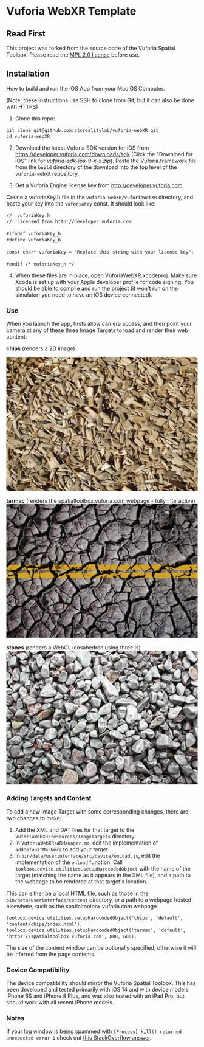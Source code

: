 # Vuforia WebXR Template

## Read First

This project was forked from the source code of the Vuforia Spatial Toolbox. Please read the [MPL 2.0 license](LICENSE) before use.

## Installation
How to build and run the iOS App from your Mac OS Computer.

(Note: these instructions use SSH to clone from Git, but it can also be done with HTTPS)

1. Clone this repo:

```
git clone git@github.com:ptcrealitylab/vuforia-webXR.git
cd vuforia-webXR
```

2. Download the latest Vuforia SDK version for iOS from https://developer.vuforia.com/downloads/sdk
   (Click the "Download for iOS" link for *vuforia-sdk-ios-9-x-x.zip*). Paste the Vuforia.framework
   file from the `build` directory of the download into the top level of the `vuforia-webXR` repository.

3. Get a Vuforia Engine license key from http://developer.vuforia.com.

Create a vuforiaKey.h file in the `vuforia-webXR/VuforiaWebXR` directory,
and paste your key into the `vuforiaKey` const. It should look like:

```
//  vuforiaKey.h
//  Licensed from http://developer.vuforia.com

#ifndef vuforiaKey_h
#define vuforiaKey_h

const char* vuforiaKey = "Replace this string with your license key";

#endif /* vuforiaKey_h */
```

4. When these files are in place, open VuforiaWebXR.xcodeproj. Make sure
   Xcode is set up with your Apple developer profile for code signing. You should be able to
   compile and run the project (it won't run on the simulator; you need to have an iOS device
   connected).
   
### Use

When you launch the app, firsts allow camera access, and then point your camera at any of these
three Image Targets to load and render their web content:

**chips** (renders a 2D image)

![chips target](./VuforiaWebXR/resources/ImageTargets/chips.jpg)

**tarmac** (renders the spatialtoolbox.vuforia.com webpage - fully interactive)
![tarmac target](./VuforiaWebXR/resources/ImageTargets/tarmac.jpg)

**stones** (renders a WebGL icosahedron using three.js)
![stones target](./VuforiaWebXR/resources/ImageTargets/stones.jpg)

### Adding Targets and Content

To add a new Image Target with some corresponding changes, there are two changes to make:

1. Add the XML and DAT files for that target to the `VuforiaWebXR/resources/ImageTargets` directory.
2. In `VuforiaWebXR/ARManager.mm`, edit the implementation of `addDefaultMarkers` to add your target.
3. In `bin/data/userinterface/src/device/onLoad.js`, edit the implementation of the `onload` function.
   Call `toolbox.device.utilities.setupHardcodedObject` with the name of the target (matching the
   name as it appears in the XML file), and a path to the webpage to be rendered at that target's location.
   
This can either be a local HTML file, such as those in the `bin/data/userinterface/content` directory,
or a path to a webpage hosted elsewhere, such as the spatialtoolbox.vuforia.com webpage.

```
toolbox.device.utilities.setupHardcodedObject('chips', 'default', 'content/chips/index.html');
toolbox.device.utilities.setupHardcodedObject('tarmac', 'default', 'https://spatialtoolbox.vuforia.com', 800, 600);
```

The size of the content window can be optionally specified, otherwise it will be inferred from the page contents.


### Device Compatibility

The device compatibility should mirror the Vuforia Spatial Toolbox. This has been developed
and tested primarily with iOS 14 and with device models iPhone 6S and iPhone 8 Plus, and was also
tested with an iPad Pro, but should work with all recent iPhone models.

### Notes

If your log window is being spammed with `[Process] kill() returned unexpected
error 1` check out [this StackOverflow answer](https://stackoverflow.com/a/58774271).
